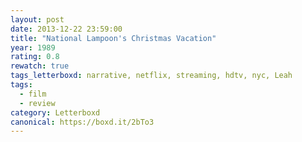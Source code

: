 ```yaml
---
layout: post 
date: 2013-12-22 23:59:00
title: "National Lampoon's Christmas Vacation"
year: 1989
rating: 0.8
rewatch: true
tags_letterboxd: narrative, netflix, streaming, hdtv, nyc, Leah
tags:
  - film
  - review
category: Letterboxd
canonical: https://boxd.it/2bTo3
---
```

